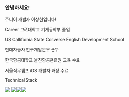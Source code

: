 ### 안녕하세요!
주니어 개발자 이상헌입니다! 

Career 
고려대학교 기계공학부 졸업

US Callifornia State Converse English Development School

현대자동차 연구개발본부 근무

한국항공대학교 울진항공훈련원 교육 수료

서울직무캠프 iOS 개발자 과정 수료


Technical Stack


<img src="https://img.shields.io/badge/iOS-3DDC84?style=flat-square&logo=APPLE&logoColor=white"/>
<img src="https://img.shields.io/badge/iOS-swift-blue"/><img src="https://img.shields.io/badge/Server-Node.js-brown"/><img src="https://img.shields.io/badge/GitHub-black"/>


<!--
**Aaron-sangheonlee/Aaron-sangheonlee** is a ✨ _special_ ✨ repository because its `README.md` (this file) appears on your GitHub profile.

Here are some ideas to get you started:

- 🔭 I’m currently working on ...
- 🌱 I’m currently learning ...
- 👯 I’m looking to collaborate on ...
- 🤔 I’m looking for help with ...
- 💬 Ask me about ...
- 📫 How to reach me: ...
- 😄 Pronouns: ...
- ⚡ Fun fact: ...
-->
